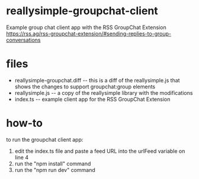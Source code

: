 # reallysimple-groupchat-client
Example group chat client app with the RSS GroupChat Extension  https://rss.ag/rss-groupchat-extension/#sending-replies-to-group-conversations

# files

- reallysimple-groupchat.diff -- this is a diff of the reallysimple.js that shows the changes to support groupchat:group elements
- reallysimple.js -- a copy of the reallysimple library with the modifications
- index.ts -- example client app for the RSS GroupChat Extension

# how-to

to run the groupchat client app:

1) edit the index.ts file and paste a feed URL into the urlFeed variable on line 4
2) run the "npm install" command
3) run the "npm run dev" command
